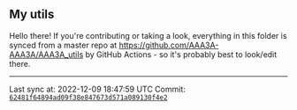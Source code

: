 ## My utils

Hello there! If you're contributing or taking a look, everything in this folder
is synced from a master repo at https://github.com/AAA3A-AAA3A/AAA3A_utils by GitHub Actions -
so it's probably best to look/edit there.

---

Last sync at: 2022-12-09 18:47:59 UTC
Commit: [`62481f64894ad09f38e847673d571a089130f4e2`](https://github.com/AAA3A-AAA3A/AAA3A_utils/commit/62481f64894ad09f38e847673d571a089130f4e2)

